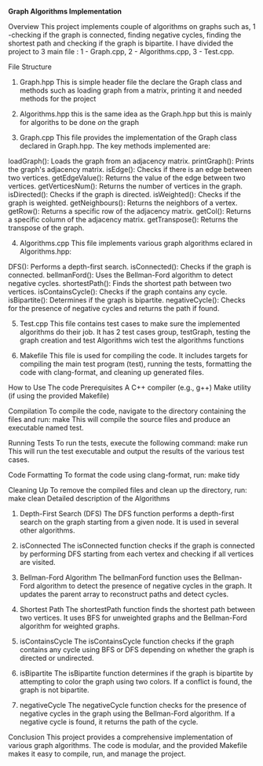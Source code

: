 <!-- Rotem Melamed
209039072
rotem.melamed25@gmail.com -->

****Graph Algorithms Implementation****

Overview
This project implements couple of algorithms on graphs such as, 1 -checking if the graph is connected, finding negative cycles, finding the shortest path and checking if the graph is bipartite.
I have divided the project to 3 main file : 1 - Graph.cpp, 2 - Algorithms.cpp, 3 - Test.cpp.

File Structure
1. Graph.hpp
This is simple header file the declare the Graph class and methods such as loading graph from a matrix, printing it and needed methods for the project
2. Algorithms.hpp
this is the same idea as the Graph.hpp but this is mainly for algoriths to be done *on* the graph 

3. Graph.cpp
This file provides the implementation of the Graph class declared in Graph.hpp. The key methods implemented are:

loadGraph(): Loads the graph from an adjacency matrix.
printGraph(): Prints the graph's adjacency matrix.
isEdge(): Checks if there is an edge between two vertices.
getEdgeValue(): Returns the value of the edge between two vertices.
getVerticesNum(): Returns the number of vertices in the graph.
isDirected(): Checks if the graph is directed.
isWeighted(): Checks if the graph is weighted.
getNeighbours(): Returns the neighbors of a vertex.
getRow(): Returns a specific row of the adjacency matrix.
getCol(): Returns a specific column of the adjacency matrix.
getTranspose(): Returns the transpose of the graph.

4. Algorithms.cpp
This file implements various graph algorithms eclared in Algorithms.hpp:

DFS(): Performs a depth-first search.
isConnected(): Checks if the graph is connected.
bellmanFord(): Uses the Bellman-Ford algorithm to detect negative cycles.
shortestPath(): Finds the shortest path between two vertices.
isContainsCycle(): Checks if the graph contains any cycle.
isBipartite(): Determines if the graph is bipartite.
negativeCycle(): Checks for the presence of negative cycles and returns the path if found.

5. Test.cpp
This file contains test cases to make sure the implemented algorithms do their job. It has 2 test cases group, testGraph, testing the graph creation and test Algorithms wich test the algorithms functions

6. Makefile
This file is used for compiling the code. It includes targets for compiling the main test program (test), running the tests, formatting the code with clang-format, and cleaning up generated files.

How to Use The code
Prerequisites
A C++ compiler (e.g., g++)
Make utility (if using the provided Makefile)

Compilation
To compile the code, navigate to the directory containing the files and run:
make
This will compile the source files and produce an executable named test.

Running Tests
To run the tests, execute the following command:
make run
This will run the test executable and output the results of the various test cases.

Code Formatting
To format the code using clang-format, run:
make tidy

Cleaning Up
To remove the compiled files and clean up the directory, run:
make clean
Detailed description of the Algorithms
1. Depth-First Search (DFS)
The DFS function performs a depth-first search on the graph starting from a given node. It is used in several other algorithms.

2. isConnected
The isConnected function checks if the graph is connected by performing DFS starting from each vertex and checking if all vertices are visited.

3. Bellman-Ford Algorithm
The bellmanFord function uses the Bellman-Ford algorithm to detect the presence of negative cycles in the graph. It updates the parent array to reconstruct paths and detect cycles.

4. Shortest Path
The shortestPath function finds the shortest path between two vertices. It uses BFS for unweighted graphs and the Bellman-Ford algorithm for weighted graphs.

5. isContainsCycle
The isContainsCycle function checks if the graph contains any cycle using BFS or DFS depending on whether the graph is directed or undirected.

6. isBipartite
The isBipartite function determines if the graph is bipartite by attempting to color the graph using two colors. If a conflict is found, the graph is not bipartite.

7. negativeCycle
The negativeCycle function checks for the presence of negative cycles in the graph using the Bellman-Ford algorithm. If a negative cycle is found, it returns the path of the cycle.


Conclusion
This project provides a comprehensive implementation of various graph algorithms. The code is modular, and the provided Makefile makes it easy to compile, run, and manage the project.

